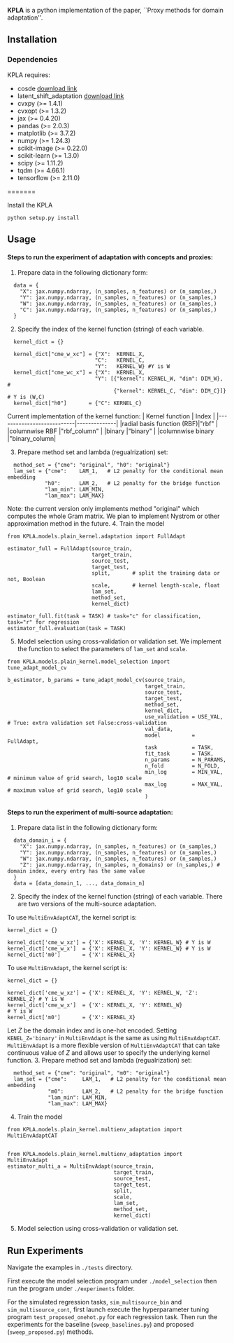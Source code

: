 

**KPLA** is a python implementation of the paper, ``Proxy methods for domain adaptation''. 


## Installation
### Dependencies
KPLA requires:

- cosde [download link](https://github.com/tsai-kailin/ConditionalOSDE)
- latent_shift_adaptation [download link](https://github.com/google-research/google-research/tree/master/latent_shift_adaptation/latent_shift_adaptation)
- cvxpy (>= 1.4.1)
- cvxopt (>= 1.3.2)
- jax (>= 0.4.20)
- pandas (>= 2.0.3)
- matplotlib (>= 3.7.2)
- numpy (>= 1.24.3)
- scikit-image (>= 0.22.0)
- scikit-learn (>= 1.3.0)
- scipy (>= 1.11.2)
- tqdm (>= 4.66.1)
- tensorflow (>= 2.11.0)      


=======


Install the KPLA
```
python setup.py install
```


## Usage
#### Steps to run the experiment of adaptation with concepts and proxies:
1. Prepare data in the following dictionary form:
```
  data = {
    "X": jax.numpy.ndarray, (n_samples, n_features) or (n_samples,)
    "Y": jax.numpy.ndarray, (n_samples, n_features) or (n_samples,)
    "W": jax.numpy.ndarray, (n_samples, n_features) or (n_samples,)
    "C": jax.numpy.ndarray, (n_samples, n_features) or (n_samples,)
  }
```
2. Specify the index of the kernel function (string) of each variable.  
```
  kernel_dict = {}

  kernel_dict["cme_w_xc"] = {"X":  KERNEL_X,
                            "C":   KERNEL_C,
                            "Y":   KERNEL_W} #Y is W
  kernel_dict["cme_wc_x"] = {"X":  KERNEL_X,
                            "Y": [{"kernel": KERNEL_W, "dim": DIM_W},            # 
                                  {"kernel": KERNEL_C, "dim": DIM_C}]} # Y is (W,C)
  kernel_dict["h0"]       = {"C": KERNEL_C}
```
Current implementation of the kernel function:
| Kernel function           | Index        | 
|---------------------------|--------------|
|radial basis function (RBF)|"rbf"         | 
|columnwise RBF             |"rbf_column"  |
|binary                     |"binary"      |
|columnwise binary          |"binary_column|

3. Prepare method set and lambda (regualrization) set:
```
  method_set = {"cme": "original", "h0": "original"}
  lam_set = {"cme":    LAM_1,   # L2 penalty for the conditional mean embedding
            "h0":      LAM_2,   # L2 penalty for the bridge function
            "lam_min": LAM_MIN, 
            "lam_max": LAM_MAX}
```
Note: the current version only implements method "original" which computes the whole Gram matrix. We plan to implement Nystrom or other approximation method in the future.
4.  Train the model
```
from KPLA.models.plain_kernel.adaptation import FullAdapt

estimator_full = FullAdapt(source_train,
                           target_train,
                           source_test,
                           target_test,
                           split,       # split the training data or not, Boolean
                           scale,       # kernel length-scale, float
                           lam_set,
                           method_set,
                           kernel_dict)

estimator_full.fit(task = TASK) # task="c" for classification, task="r" for regression
estimator_full.evaluation(task = TASK)
```
5. Model selection using cross-validation or validation set.
We implement the function to select the parameters of `lam_set` and `scale`.
```
from KPLA.models.plain_kernel.model_selection import tune_adapt_model_cv

b_estimator, b_params = tune_adapt_model_cv(source_train,
                                            target_train,
                                            source_test,
                                            target_test,
                                            method_set,
                                            kernel_dict,
                                            use_validation = USE_VAL, # True: extra validation set False:cross-validation 
                                            val_data,       
                                            model          = FullAdapt,          
                                            task           = TASK,
                                            fit_task       = TASK,
                                            n_params       = N_PARAMS, 
                                            n_fold         = N_FOLD,
                                            min_log        = MIN_VAL, # minimum value of grid search, log10 scale
                                            max_log        = MAX_VAL, # maximum value of grid search, log10 scale
                                            )
```

#### Steps to run the experiment of multi-source adaptation:
1.  Prepare data list in the following dictionary form:
```
  data_domain_i = {
    "X": jax.numpy.ndarray, (n_samples, n_features) or (n_samples,)
    "Y": jax.numpy.ndarray, (n_samples, n_features) or (n_samples,)
    "W": jax.numpy.ndarray, (n_samples, n_features) or (n_samples,)
    "Z": jax.numpy.ndarray, (n_samples, n_domains) or (n_samples,) # domain index, every entry has the same value
  }
  data = [data_domain_1, ..., data_domain_n]
```
2. Specify the index of the kernel function (string) of each variable. There are two versions of the multi-source adaptation. 


To use `MultiEnvAdaptCAT`, the kernel script is:
```
kernel_dict = {}

kernel_dict['cme_w_xz'] = {'X': KERNEL_X, 'Y': KERNEL_W} # Y is W
kernel_dict['cme_w_x']  = {'X': KERNEL_X, 'Y': KERNEL_W} # Y is W
kernel_dict['m0']       = {'X': KERNEL_X}

```

To use `MultiEnvAdapt`, the kernel script is:
```
kernel_dict = {}

kernel_dict['cme_w_xz'] = {'X': KERNEL_X, 'Y': KERNEL_W, 'Z': KERNEL_Z} # Y is W
kernel_dict['cme_w_x']  = {'X': KERNEL_X, 'Y': KERNEL_W}                # Y is W
kernel_dict['m0']       = {'X': KERNEL_X}
```
Let $Z$ be the domain index and is one-hot encoded. Setting `KENEL_Z='binary'` in `MultiEnvAdapt` is the same as using `MultiEnvAdaptCAT`. `MultiEnvAdapt` is a more flexible version of `MultiEnvAdaptCAT` that can take continuous value of $Z$ and allows user to specify the underlying kernel function. 
3. Prepare method set and lambda (regualrization) set:
```
  method_set = {"cme": "original", "m0": "original"}
  lam_set = {"cme":     LAM_1,   # L2 penalty for the conditional mean embedding
             "m0":      LAM_2,   # L2 penalty for the bridge function
             "lam_min": LAM_MIN, 
             "lam_max": LAM_MAX}
```
4. Train the model
```
from KPLA.models.plain_kernel.multienv_adaptation import  MultiEnvAdaptCAT


```

```
from KPLA.models.plain_kernel.multienv_adaptation import  MultiEnvAdapt
estimator_multi_a = MultiEnvAdapt(source_train,
                                  target_train,
                                  source_test,
                                  target_test,
                                  split,
                                  scale,
                                  lam_set,
                                  method_set,
                                  kernel_dict)
```
5. Model selection using cross-validation or validation set.



## Run Experiments
Navigate the examples in `./tests` directory. 

First execute the model selection program under `./model_selection` then run the program under `./experiments` folder.

For the simulated regression tasks, `sim_multisource_bin` and `sim_multisource_cont`, first launch execute the hyperparameter tuning program `test_proposed_onehot.py` for each regression task. Then run the experiments for the baseline (`sweep_baselines.py`) and proposed (`sweep_proposed.py`) methods.



